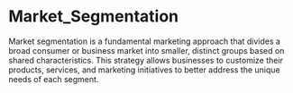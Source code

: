 # Market_Segmentation
Market segmentation is a fundamental marketing approach that divides a broad consumer or business market into smaller, distinct groups based on shared characteristics. This strategy allows businesses to customize their products, services, and marketing initiatives to better address the unique needs of each segment.

